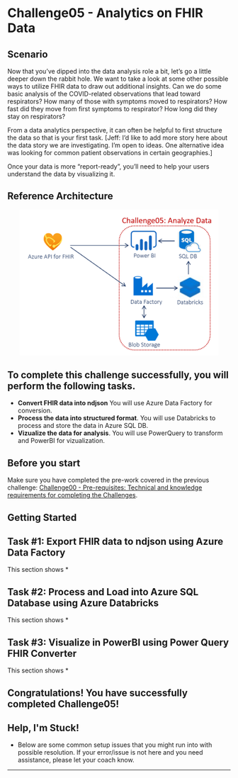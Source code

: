 # Challenge05 - Analytics on FHIR Data

## Scenario
Now that you’ve dipped into the data analysis role a bit, let’s go a little deeper down the rabbit hole. We want to take a look at some other possible ways to utilize FHIR data to draw out additional insights. Can we do some basic analysis of the COVID-related observations that lead toward respirators? How many of those with symptoms moved to respirators? How fast did they move from first symptoms to respirator? How long did they stay on respirators?

From a data analytics perspective, it can often be helpful to first structure the data so that is your first task. [Jeff: I’d like to add more story here about the data story we are investigating. I’m open to ideas. One alternative idea was looking for common patient observations in certain geographies.]

Once your data is more “report-ready”, you’ll need to help your users understand the data by visualizing it. 

## Reference Architecture
<center><img src="../images/challenge05-architecture.png" width="450"></center>


## To complete this challenge successfully, you will perform the following tasks.

* **Convert FHIR data into ndjson** You will use Azure Data Factory for conversion.
* **Process the data into structured format**. You will use Databricks to process and store the data in Azure SQL DB.
* **Vizualize the data for analysis**. You will use PowerQuery to transform and PowerBI for vizualization.

## Before you start

Make sure you have completed the pre-work covered in the previous challenge: [Challenge00 - Pre-requisites: Technical and knowledge requirements for completing the Challenges](../Challenge00-Prerequistes/ReadMe.md).

## Getting Started

## Task #1: Export FHIR data to ndjson using Azure Data Factory
This section shows 
*

## Task #2: Process and Load into Azure SQL Database using Azure Databricks
This section shows 
*

## Task #3: Visualize in PowerBI using Power Query FHIR Converter
This section shows 
*


## Congratulations! You have successfully completed Challenge05!

## Help, I'm Stuck!
* Below are some common setup issues that you might run into with possible resolution. If your error/issue is not here and you need assistance, please let your coach know.

***

